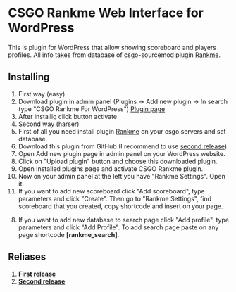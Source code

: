 # CSGO Rankme Web Interface for WordPress
This is plugin for WordPress that allow showing scoreboard and players profiles. All info takes from database of csgo-sourcemod plugin [Rankme](https://forums.alliedmods.net/showthread.php?t=290063).

## Installing
1. First way (easy)
  1. Download plugin in admin panel (Plugins -> Add new plugin -> In search type "CSGO Rankme For WordPress") [Plugin page](https://wordpress.org/plugins/csgo-rankme/)
  2. After installig click button activate
2. Second way (harser)
  1. First of all you need install plugin [Rankme](https://forums.alliedmods.net/showthread.php?t=290063) on your csgo servers and set database.
  2. Download this plugin from GitHub (I recommend to use [second release](https://github.com/Munoon/CSGO-Rankme-Web-Interface-for-WordPress/releases/tag/1.1)).
  3. Open Add new plugin page in admin panel on your WordPress website.
  4. Click on "Upload plugin" button and choose this downloaded plugin.
  5. Open Installed plugins page and activate CSGO Rankme plugin.
  6. Now on your admin panel at the left you have "Rankme Settings". Open it.
  7. If you want to add new scoreboard click "Add scoreboard", type parameters and click "Create". Then go to "Rankme Settings", find scoreboard that you created, copy shortcode and insert on your page.
  8) If you want to add new database to search page click "Add profile", type parameters and click "Add Profile". To add search page paste on any page shortcode **[rankme_search]**.

## Reliases
1) **[First release](https://github.com/Munoon/CSGO-Rankme-Web-Interface-for-WordPress/releases/tag/1.0)**
2) **[Second release](https://github.com/Munoon/CSGO-Rankme-Web-Interface-for-WordPress/releases/tag/1.1)**
